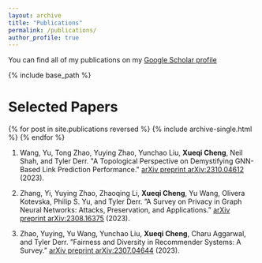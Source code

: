 ```yaml
---
layout: archive
title: "Publications"
permalink: /publications/
author_profile: true
---
```


You can find all of my publications on my [Google Scholar profile](https://scholar.google.com/citations?user=MWnSFPMAAAAJ&hl=en)

{% include base_path %}

Selected Papers
==========

{% for post in site.publications reversed %}
  {% include archive-single.html %}
{% endfor %}


1. Wang, Yu, Tong Zhao, Yuying Zhao, Yunchao Liu, <strong>Xueqi Cheng</strong>, Neil Shah, and Tyler Derr. "A Topological Perspective on Demystifying GNN-Based Link Prediction Performance." [arXiv preprint arXiv:2310.04612](https://arxiv.org/abs/2310.04612) (2023).

2. Zhang, Yi, Yuying Zhao, Zhaoqing Li, <strong>Xueqi Cheng</strong>, Yu Wang, Olivera Kotevska, Philip S. Yu, and Tyler
Derr. ”A Survey on Privacy in Graph Neural Networks: Attacks, Preservation, and Applications.” [arXiv preprint arXiv:2308.16375](https://arxiv.org/abs/2308.16375)  (2023). 

3. Zhao, Yuying, Yu Wang, Yunchao Liu, <strong>Xueqi Cheng</strong>, Charu Aggarwal, and Tyler Derr. ”Fairness and
Diversity in Recommender Systems: A Survey.” [arXiv preprint arXiv:2307.04644](https://arxiv.org/abs/2307.04644) (2023).
